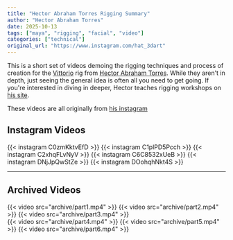 ```yaml
---
title: "Hector Abraham Torres Rigging Summary"
author: "Hector Abraham Torres"
date: 2025-10-13
tags: ["maya", "rigging", "facial", "video"]
categories: ["technical"]
original_url: "https://www.instagram.com/hat_3dart"
---
```


This is a short set of videos demoing the rigging techniques and process of creation for the [Vittorio](https://www.hatrigs.com/vittorio) rig 
from [Hector Abraham Torres](https://www.hatrigs.com/). While they aren't in depth, just seeing the general idea is often all you need to get going.
If you're interested in diving in deeper, Hector teaches rigging workshops on [his site](https://www.hatrigs.com/workshops).

These videos are all originally from [his instagram](https://www.instagram.com/hat_3dart)
<!--more-->
## Instagram Videos
{{< instagram C0zmKktvEfD >}}
{{< instagram C1plPD5Pcch >}}
{{< instagram C2xhqFLvNyV >}}
{{< instagram C6C8532xUeB >}}
{{< instagram DNjJpQwStZe >}}
{{< instagram DOohqhNkt4S >}}

---
## Archived Videos
{{< video src="archive/part1.mp4" >}}
{{< video src="archive/part2.mp4" >}}
{{< video src="archive/part3.mp4" >}}  
{{< video src="archive/part4.mp4" >}}
{{< video src="archive/part5.mp4" >}} 
{{< video src="archive/part6.mp4" >}} 



